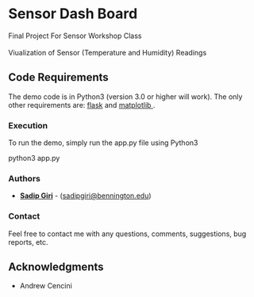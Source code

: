 # Sensor Dash Board

Final Project For Sensor Workshop Class
<br/>
<br/>
Viualization of Sensor (Temperature and Humidity) Readings  
## Code Requirements

The demo code is in Python3 (version 3.0 or higher will work). The only other requirements are: <a href="http://flask.pocoo.org">flask</a> and <a href="http://https://matplotlib.org"> matplotlib </a>.


### Execution

To run the demo, simply run the app.py file using Python3

python3 app.py

### Authors

* **<a href="https://sadipgiri.github.io">Sadip Giri</a>** - (sadipgiri@bennington.edu)

### Contact

Feel free to contact me with any questions, comments, suggestions, bug reports, etc.


## Acknowledgments

* Andrew Cencini
